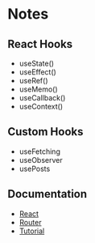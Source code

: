 # Notes

## React Hooks

- useState()
- useEffect()
- useRef()
- useMemo()
- useCallback()
- useContext()

## Custom Hooks

- useFetching
- useObserver
- usePosts

## Documentation

- [React](https://reactjs.org/)
- [Router](https://v5.reactrouter.com/web/guides/quick-start)
- [Tutorial](https://www.youtube.com/watch?v=GNrdg3PzpJQ)